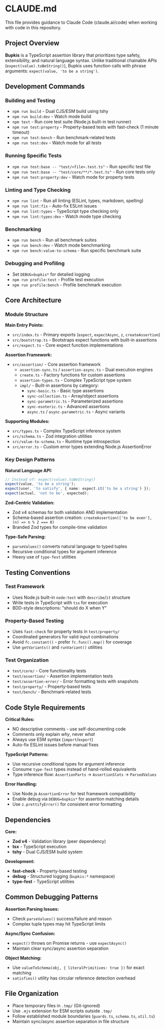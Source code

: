 # CLAUDE.md

This file provides guidance to Claude Code (claude.ai/code) when working with code in this repository.

## Project Overview

**Bupkis** is a TypeScript assertion library that prioritizes type safety, extensibility, and natural language syntax. Unlike traditional chainable APIs (`expect(value).toBeString()`), Bupkis uses function calls with phrase arguments: `expect(value, 'to be a string')`.

## Development Commands

### Building and Testing

- `npm run build` - Dual CJS/ESM build using tshy
- `npm run build:dev` - Watch mode build
- `npm test` - Run core test suite (Node.js built-in test runner)
- `npm run test:property` - Property-based tests with fast-check (1 minute timeout)
- `npm run test:bench` - Run benchmark-related tests
- `npm run test:dev` - Watch mode for all tests

### Running Specific Tests

- `npm run test:base -- "test/<file>.test.ts"` - Run specific test file
- `npm run test:base -- "test/core/**/*.test.ts"` - Run core tests only
- `npm run test:property:dev` - Watch mode for property tests

### Linting and Type Checking

- `npm run lint` - Run all linting (ESLint, types, markdown, spelling)
- `npm run lint:fix` - Auto-fix ESLint issues
- `npm run lint:types` - TypeScript type checking only
- `npm run lint:types:dev` - Watch mode type checking

### Benchmarking

- `npm run bench` - Run all benchmark suites
- `npm run bench:dev` - Watch mode benchmarking
- `npm run bench:value-to-schema` - Run specific benchmark suite

### Debugging and Profiling

- Set `DEBUG=bupkis*` for detailed logging
- `npm run profile:test` - Profile test execution
- `npm run profile:bench` - Profile benchmark execution

## Core Architecture

### Module Structure

**Main Entry Points:**

- `src/index.ts` - Primary exports (`expect`, `expectAsync`, `z`, `createAssertion`)
- `src/bootstrap.ts` - Bootstraps expect functions with built-in assertions
- `src/expect.ts` - Core expect function implementations

**Assertion Framework:**

- `src/assertion/` - Core assertion framework
  - `assertion-sync.ts` / `assertion-async.ts` - Dual execution engines
  - `create.ts` - Factory functions for custom assertions
  - `assertion-types.ts` - Complex TypeScript type system
  - `impl/` - Built-in assertions by category:
    - `sync-basic.ts` - Basic type assertions
    - `sync-collection.ts` - Array/object assertions
    - `sync-parametric.ts` - Parameterized assertions
    - `sync-esoteric.ts` - Advanced assertions
    - `async.ts` / `async-parametric.ts` - Async variants

**Supporting Modules:**

- `src/types.ts` - Complex TypeScript inference system
- `src/schema.ts` - Zod integration utilities
- `src/value-to-schema.ts` - Runtime type introspection
- `src/error.ts` - Custom error types extending Node.js AssertionError

### Key Design Patterns

**Natural Language API:**

```ts
// Instead of: expect(value).toBeString()
expect(value, 'to be a string');
expect(user, 'to satisfy', { name: expect.it('to be a string') });
expect(actual, 'not to be', expected);
```

**Zod-Centric Validation:**

- Zod v4 schemas for both validation AND implementation
- Schema-based assertion creation: `createAssertion(['to be even'], (n) => n % 2 === 0)`
- Branded Zod types for compile-time validation

**Type-Safe Parsing:**

- `parseValues()` converts natural language to typed tuples
- Recursive conditional types for argument inference
- Heavy use of `type-fest` utilities

## Testing Conventions

### Test Framework

- Uses Node.js built-in `node:test` with `describe`/`it` structure
- Write tests in TypeScript with `tsx` for execution
- BDD-style descriptions: "should do X when Y"

### Property-Based Testing

- Uses `fast-check` for property tests in `test/property/`
- Coordinated generators for valid input combinations
- Avoid `fc.constant()` - prefer `fc.func().map()` for coverage
- Use `getVariants()` and `runVariant()` utilities

### Test Organization

- `test/core/` - Core functionality tests
- `test/assertion/` - Assertion implementation tests
- `test/assertion-error/` - Error formatting tests with snapshots
- `test/property/` - Property-based tests
- `test/bench/` - Benchmark-related tests

## Code Style Requirements

**Critical Rules:**

- NO descriptive comments - use self-documenting code
- Comments only explain _why_, never _what_
- Always use ESM syntax (`import`/`export`)
- Auto-fix ESLint issues before manual fixes

**TypeScript Patterns:**

- Use recursive conditional types for argument inference
- Consume `type-fest` types instead of hand-rolled equivalents
- Type inference flow: `AssertionParts` → `AssertionSlots` → `ParsedValues`

**Error Handling:**

- Use Node.js `AssertionError` for test framework compatibility
- Enable debug via `DEBUG=bupkis*` for assertion matching details
- Use `z.prettifyError()` for consistent error formatting

## Dependencies

**Core:**

- **Zod v4** - Validation library (peer dependency)
- **tsx** - TypeScript execution
- **tshy** - Dual CJS/ESM build system

**Development:**

- **fast-check** - Property-based testing
- **debug** - Structured logging (`bupkis:*` namespace)
- **type-fest** - TypeScript utilities

## Common Debugging Patterns

**Assertion Parsing Issues:**

- Check `parseValues()` success/failure and reason
- Complex tuple types may hit TypeScript limits

**Async/Sync Confusion:**

- `expect()` throws on Promise returns - use `expectAsync()`
- Maintain clear sync/async assertion separation

**Object Matching:**

- Use `valueToSchema(obj, { literalPrimitives: true })` for exact matching
- `satisfies()` utility has circular reference detection overhead

## File Organization

- Place temporary files in `.tmp/` (Git-ignored)
- Use `.mjs` extension for ESM scripts outside `.tmp/`
- Follow established module boundaries (`guards.ts`, `schema.ts`, `util.ts`)
- Maintain sync/async assertion separation in file structure
